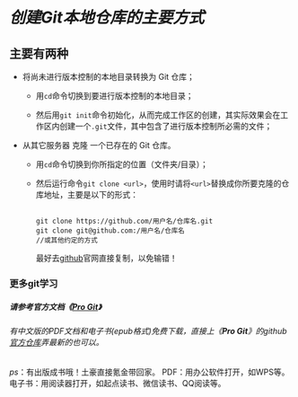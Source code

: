 # ***创建Git本地仓库的主要方式***

## 主要有两种
    
* 将尚未进行版本控制的本地目录转换为 Git 仓库；
    * 用`cd`命令切换到要进行版本控制的本地目录；   

    * 然后用`git init`命令初始化，从而完成工作区的创建，其实际效果会在工作区内创建一个`.git`文件，其中包含了进行版本控制所必需的文件；
* 从其它服务器 克隆 一个已存在的 Git 仓库。
          
    * 用`cd`命令切换到你所指定的位置（文件夹/目录）；

    * 然后运行命令`git clone <url>`，使用时请将`<url>`替换成你所要克隆的仓库地址，主要是以下的形式：

        ```
        
        git clone https://github.com/用户名/仓库名.git
        git clone git@github.com:/用户名/仓库名
        //或其他约定的方式
        ```
        最好去[github](https://github.com)官网直接复制，以免输错！

### 更多**git**学习
##### 请参考官方文档《[Pro Git](https://git-scm.com/book/zh)》
###### 有中文版的PDF文档和电子书(epub格式)免费下载，直接上《**Pro Git**》的github[官方仓库](https://github.com/progit/progit2-zh)弄最新的也可以。
*ps*：有出版成书哦！土豪直接氪金带回家。
PDF：用办公软件打开，如WPS等。
电子书：用阅读器打开，如起点读书、微信读书、QQ阅读等。